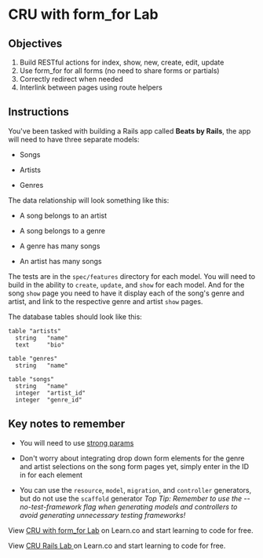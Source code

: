 
# CRU with form_for Lab

## Objectives

1. Build RESTful actions for index, show, new, create, edit, update
2. Use form_for for all forms (no need to share forms or partials)
3. Correctly redirect when needed
4. Interlink between pages using route helpers

## Instructions

You've been tasked with building a Rails app called **Beats by Rails**, the app will need to have three separate models:

* Songs

* Artists

* Genres

The data relationship will look something like this:

* A song belongs to an artist

* A song belongs to a genre

* A genre has many songs

* An artist has many songs


The tests are in the `spec/features` directory for each model. You will need to build in the ability to `create`, `update`, and `show` for each model. And for the song `show` page you need to have it display each of the song's genre and artist, and link to the respective genre and artist `show` pages.

The database tables should look like this:

```db
table "artists"
  string   "name"
  text     "bio"

table "genres"
  string   "name"

table "songs"
  string   "name"
  integer  "artist_id"
  integer  "genre_id"
```

## Key notes to remember

* You will need to use [strong params](https://github.com/learn-co-curriculum/strong-params-basics)

* Don't worry about integrating drop down form elements for the genre and artist selections on the song form pages yet, simply enter in the ID in for each element

* You can use the `resource`, `model`, `migration`, and `controller` generators, but do not use the `scaffold` generator
*Top Tip: Remember to use the --no-test-framework flag when generating models and controllers to avoid generating unnecessary testing frameworks!*

<p data-visibility='hidden'>View <a href='https://learn.co/lessons/rails-cru-form_for-lab' title='CRU with form_for Lab'>CRU with form_for Lab</a> on Learn.co and start learning to code for free.</p>

<p class='util--hide'>View <a href='https://learn.co/lessons/rails-cru-form_for-lab'>CRU Rails Lab </a> on Learn.co and start learning to code for free.</p>
